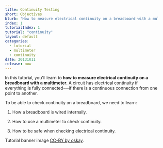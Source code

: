 ```yaml
---
title: Continuity Testing
short: Objectives
blurb: "How to measure electrical continuity on a breadboard with a multimeter."
index: 1
tutorialIndex: 1
tutorial: "continuity"
layout: default
categories: 
  - tutorial
  - multimeter
  - continuity
date: 20131011
release: now
---
```


In this tutorial, you'll learn to **how to measure electrical continuity on a breadboard with a multimeter**. A circuit has electrical continuity if everything is fully connected---if there is a continuous connection from one point to another. 

To be able to check continuity on a breadboard,  we need to learn:

1. How a breadboard is wired internally.

1. How to use a multimeter to check continuity.

1. How to be safe when checking electrical continuity.

Tutorial banner image [CC-BY by oskay](http://www.flickr.com/photos/oskay/2298069486/in/photostream/).